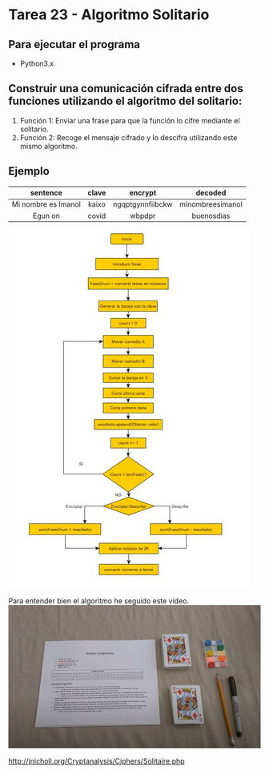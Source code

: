 # Tarea 23 - Algoritmo Solitario

## Para ejecutar el programa
* Python3.x

## Construir una comunicación cifrada entre dos funciones utilizando el algoritmo del solitario:
1. Función 1: Enviar una frase para que la función lo cifre mediante el solitario. 
2. Función 2: Recoge el mensaje cifrado y lo descifra utilizando este mismo algoritmo.

## Ejemplo
<div align="center">

|       sentence        | clave |       encrypt       |        decoded     | 
| :-------------------: | :---: | :-----------------: | :----------------: |
| Mi nombre es Imanol   | kaixo |   ngqptgynnfiibckw  |  minombreesimanol  |
| Egun on               | covid |   wbpdpr            |    buenosdias      |


</div>        

![imagen_diagrama_flujo](solitario_diagrama.jpg)


Para entender bien el algoritmo he seguido este video.
[![Watch the video](solitario.jpg)](https://www.youtube.com/watch?v=uxzLm79aSzw)

http://jnicholl.org/Cryptanalysis/Ciphers/Solitaire.php

